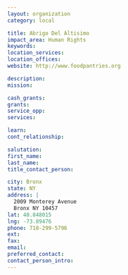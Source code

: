```yaml
---
layout: organization
category: local

title: Abrigo Del Altisimo
impact_area: Human Rights
keywords: 
location_services: 
location_offices: 
website: http://www.foodpantries.org

description: 
mission: 

cash_grants: 
grants: 
service_opp: 
services: 

learn: 
cont_relationship: 

salutation: 
first_name: 
last_name: 
title_contact_person: 

city: Bronx
state: NY
address: |
  2009 Monterey Avenue    
  Bronx NY 10457
lat: 40.848015
lng: -73.89476
phone: 718-299-5796
ext: 
fax: 
email: 
preferred_contact: 
contact_person_intro: 
---
```

